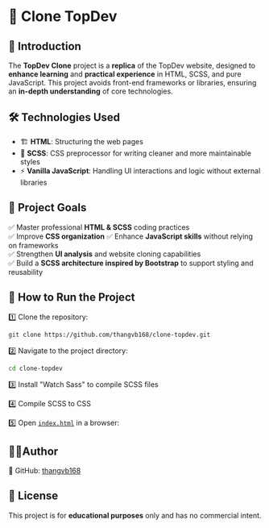 # 🚀 Clone TopDev

## 🌟 Introduction

The **TopDev Clone** project is a **replica** of the TopDev website, designed to **enhance learning** and **practical experience** in HTML, SCSS, and pure JavaScript. This project avoids front-end frameworks or libraries, ensuring an **in-depth understanding** of core technologies.

## 🛠 Technologies Used

-   🏗 **HTML**: Structuring the web pages
-   🎨 **SCSS**: CSS preprocessor for writing cleaner and more maintainable styles
-   ⚡ **Vanilla JavaScript**: Handling UI interactions and logic without external libraries

## 🎯 Project Goals

✅ Master professional **HTML & SCSS** coding practices  
✅ Improve **CSS organization**
✅ Enhance **JavaScript skills** without relying on frameworks  
✅ Strengthen **UI analysis** and website cloning capabilities  
✅ Build a **SCSS architecture inspired by Bootstrap** to support styling and reusability

## 🚀 How to Run the Project

1️⃣ Clone the repository:

```sh
git clone https://github.com/thangvb168/clone-topdev.git
```

2️⃣ Navigate to the project directory:

```sh
cd clone-topdev
```

3️⃣ Install "Watch Sass" to compile SCSS files

4️⃣ Compile SCSS to CSS

5️⃣ Open [`index.html`](index.html) in a browser:

## 🧑🏻Author

🐙 GitHub: [thangvb168](https://github.com/thangvb168)

## 📜 License

This project is for **educational purposes** only and has no commercial intent.
